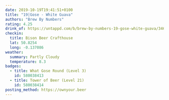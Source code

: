 ```yaml
---
date: 2019-10-19T19:41:51+0100
title: "19|Gose - White Guava"
authors: "Brew By Numbers"
rating: 4.25
drink_of: https://untappd.com/b/brew-by-numbers-19-gose-white-guava/3462257
checkin:
  title: Bison Beer Crafthouse
  lat: 50.8254
  long: -0.137086
weather:
  summary: Partly Cloudy
  temperature: 8.3
badges:
  - title: What Gose Round (Level 3)
    id: 580038413
  - title: Tower of Beer (Level 21)
    id: 580038414
posting_method: https://ownyour.beer
---
```

